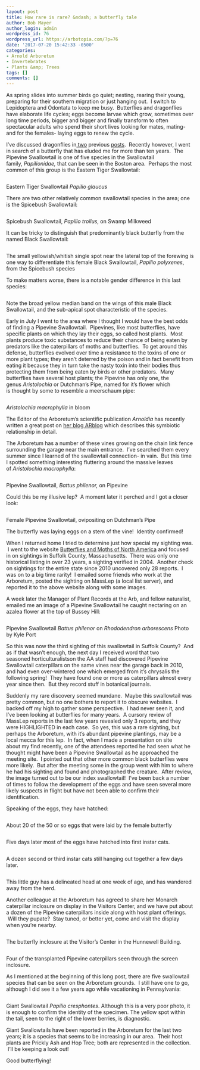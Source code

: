 ```yaml
---
layout: post
title: How rare is rare? &ndash; a butterfly tale
author: Bob Mayer
author_login: admin
wordpress_id: 76
wordpress_url: https://arbotopia.com/?p=76
date: '2017-07-20 15:42:33 -0500'
categories:
- Arnold Arboretum
- Invertebrates
- Plants &amp; Trees
tags: []
comments: []
---
```





<p>As spring slides&nbsp;into summer birds go quiet; nesting, rearing their young, preparing for&nbsp;their southern migration or just hanging out. &nbsp;I switch to Lepidoptera and Odontata to keep me busy. &nbsp;Butterflies and dragonflies have elaborate life cycles; eggs become larvae which grow, sometimes over long time periods, bigger and bigger and finally transform to often spectacular adults who spend their short lives looking for mates, mating- and for the females- laying eggs to renew the cycle.</p>


<p>I&rsquo;ve discussed dragonflies in<a href="http://www.arbotopia.com/an-ode-to-odonata/">&nbsp;two</a>&nbsp;previous&nbsp;<a href="http://www.arbotopia.com/dragonflies-are-everywhere/">posts</a>. &nbsp;Recently however, I went in search of a butterfly that has eluded me for more than&nbsp;ten years. &nbsp;The Pipevine Swallowtail is one of five species in the Swallowtail family,&nbsp;<em>Papilionidae,&nbsp;</em>that can be seen in the Boston area. &nbsp;Perhaps the most common of this group is the Eastern Tiger Swallowtail:</p>


<p><!-- wp:image {"id":1468} --></p>
 <img src="/images/2017/07/P1080473.jpg" alt="" class="wp-image-1468"/>


<p>Eastern Tiger Swallowtail&nbsp;<em>Papilio glaucus</em></p>


<p>There are two other relatively common swallowtail species in the area; one is the Spicebush Swallowtail:</p>


<p><!-- wp:image {"id":1469} --></p>
 <img src="/images/2017/07/P1160832.jpg" alt="" class="wp-image-1469"/>


<p>Spicebush Swallowtail,&nbsp;<em>Papilio troilus</em>, on Swamp Milkweed</p>


<p>It can be tricky to distinguish that predominantly black butterfly from the named Black Swallowtail:</p>


<p><!-- wp:image {"id":1470} --></p>
 <img src="/images/2017/07/P1080961.jpg" alt="" class="wp-image-1470"/>


<p>The small yellowish/whitish single spot near the lateral top of the forewing is one way to differentiate this female Black Swallowtail,&nbsp;<em>Papilio polyxenes</em>, from the Spicebush species</p>


<p>To make matters worse, there is a notable gender difference in this last species:</p>


<p><!-- wp:image {"id":1471} --></p>
 <img src="/images/2017/07/P1250889.jpg" alt="" class="wp-image-1471"/>


<p>Note the broad yellow median band on the wings of this male Black Swallowtail, and the sub-apical spot characteristic of the species.</p>


<p>Early in July&nbsp;I went to the&nbsp;area where I thought I would have the best odds of finding a Pipevine Swallowtail. &nbsp;Pipevines, like most butterflies, have specific plants on which they lay their eggs, so&nbsp;called host plants. &nbsp;Most plants produce toxic substances to reduce their chance of being eaten by predators like the caterpillars of moths and butterflies. &nbsp;To get around this defense, butterflies evolved over time a resistance to the toxins of one or more plant types; they aren&rsquo;t deterred by the poison and in fact benefit from eating it because they in turn take the nasty toxin into their bodies thus protecting them from being eaten by birds or other predators. &nbsp;Many butterflies&nbsp;have several host plants; the Pipevine has only one, the genus&nbsp;<em>Aristolochia</em>&nbsp;or Dutchman&rsquo;s Pipe, named for it&rsquo;s flower which is&nbsp;thought by some to resemble a meerschaum&nbsp;pipe:</p>


<p><!-- wp:image {"id":234} --></p>
 <img src="/images/2018/11/Dutchmans-Pipe-Aristolochia-macrophylla-1112-88-A.jpg" alt="" class="wp-image-234"/>


<p><em>Aristolochia macrophylla</em>&nbsp;in bloom</p>


<p>The Editor of the Arboretum&rsquo;s scientific publication&nbsp;<em>Arnoldia</em>&nbsp;has recently written a great&nbsp;post on&nbsp;<a href="https://web.archive.org/web/20170912192358/https://www.arboretum.harvard.edu/pipevine-dreams/">her blog ARblog</a>&nbsp;which describes this symbiotic relationship in detail.</p>


<p>The Arboretum has a number of these vines growing on the chain link fence surrounding the garage near the main entrance. &nbsp;I&rsquo;ve searched them every summer since I learned of the swallowtail connection- in vain. &nbsp;But this time I spotted something interesting fluttering around the massive leaves of&nbsp;<em>Aristolochia macrophylla</em>:</p>


<p><!-- wp:image {"id":1473} --></p>
 <img src="/images/2017/07/P1160754.jpg" alt="" class="wp-image-1473"/>


<p>Pipevine Swallowtail,&nbsp;<em>Battus philenor,</em>&nbsp;on Pipevine</p>


<p>Could this be my illusive lep? &nbsp;A moment later it perched and I got a closer look:</p>


<p><!-- wp:image {"id":1474} --></p>
 <img src="/images/2017/07/P1160763.jpg" alt="" class="wp-image-1474"/>


<p>Female Pipevine Swallowtail, ovipositing on Dutchman&rsquo;s Pipe</p>


<p>The butterfly was laying eggs on a stem of the vine! &nbsp;Identity confirmed!</p>


<p>When I returned home I tried to determine just how special my sighting was. &nbsp;I went to the&nbsp;website&nbsp;<a href="https://web.archive.org/web/20170912192358/https://www.butterfliesandmoths.org/">Butterflies and Moths of North America</a>&nbsp;and focused in on sightings in Suffolk County, Massachusetts. &nbsp;There was only one historical listing in over 23 years, a sighting verified in 2004. &nbsp;Another check on sightings for the entire state since 2010&nbsp;uncovered only 28 reports. &nbsp;I was on to a big time rarity! &nbsp;I emailed some friends who work at the Arboretum, posted the sighting on MassLep (a local list server), and reported it to the above website along with some images.</p>


<p>A week later the&nbsp;Manager of Plant Records at the Arb, and fellow naturalist, emailed me an image of a Pipevine Swallowtail he caught&nbsp;nectaring on an azalea flower at the top of Bussey Hill:</p>


<p><!-- wp:image {"id":1481} --></p>
 <img src="/images/2017/07/IMG_0628.jpg" alt="" class="wp-image-1481"/>


<p>Pipevine Swallowtail&nbsp;<em>Battus philenor</em>&nbsp;on&nbsp;<em>Rhododendron arborescens</em>&nbsp;Photo by Kyle Port</p>


<p>So this was now the third sighting of this swallowtail in Suffolk County? &nbsp;And as if that wasn&rsquo;t enough, the next day I received word that two seasoned&nbsp;horticulturalistson the AA staff had discovered Pipevine Swallowtail caterpillars on the same vines near the garage back in 2010, and had even over-wintered one which emerged&nbsp;from it&rsquo;s chrysalis the following spring! &nbsp;They have found one or more as caterpillars almost every year since then. &nbsp;But they&nbsp;record stuff in botanical journals.</p>


<p>Suddenly my rare discovery seemed mundane. &nbsp;Maybe this swallowtail was pretty common, but no one bothers to report it to obscure websites. &nbsp;I backed off my high to gather some perspective. &nbsp;I had never seen it, and I&rsquo;ve been looking at butterflies for many years. &nbsp;A cursory review of MassLep reports&nbsp;in the last few years revealed only 3 reports, and they were HIGHLIGHTED in&nbsp;each case. &nbsp;So yes, this was a rare sighting, but perhaps the Arboretum, with it&rsquo;s abundant pipevine plantings, may be a local mecca for this lep. &nbsp;In fact, when I made a presentation on site about&nbsp;my find recently, one of the attendees reported he had seen what he thought might have been a Pipevine Swallowtail as he approached the meeting site. &nbsp;I pointed out that other&nbsp;more common black butterflies were more likely. &nbsp;But after the meeting some in the group&nbsp;went with him to where he had his sighting and found and photographed the creature. &nbsp;After review, the image turned out to be our index swallowtail! &nbsp;I&rsquo;ve been back a number of times to follow the development of the eggs and have seen several more likely suspects in flight but have not been able to confirm their identification.</p>


<p>Speaking of the eggs, they have hatched:</p>


<p><!-- wp:image {"id":1475} --></p>
 <img src="/images/2017/07/P1160914.jpg" alt="" class="wp-image-1475"/>


<p>About 20 of the 50 or so eggs that were laid by the female butterfly</p>


<p><!-- wp:image {"id":1476} --></p>
 <img src="/images/2017/07/P1170001.jpg" alt="" class="wp-image-1476"/>


<p>Five days later most of the eggs have hatched into first instar cats.</p>


<p><!-- wp:image {"id":1477} --></p>
 <img src="/images/2017/07/P1170064.jpg" alt="" class="wp-image-1477"/>


<p>A dozen second or third instar cats still hanging out together a few days later.</p>


<p><!-- wp:image {"id":1478} --></p>
 <img src="/images/2017/07/P1170133.jpg" alt="" class="wp-image-1478"/>


<p>This little guy has a delineated head at one week of age, and has wandered away from the herd.</p>


<p>Another colleague at the Arboretum has agreed to share her Monarch caterpillar inclosure on display in the Visitors Center, and we have put about a dozen of the Pipevine caterpillars inside along with host plant&nbsp;offerings. &nbsp;Will they pupate? &nbsp;Stay tuned, or better yet, come and visit the display when you&rsquo;re nearby.</p>


<p><!-- wp:image {"id":1479} --></p>
 <img src="/images/2017/07/P1170157.jpg" alt="" class="wp-image-1479"/>


<p>The butterfly inclosure at the Visitor&rsquo;s Center in the Hunnewell Building.</p>


<p><!-- wp:image {"id":1480} --></p>
 <img src="/images/2017/07/P1170156.jpg" alt="" class="wp-image-1480"/>


<p>Four of the transplanted Pipevine caterpillars seen through the screen inclosure.</p>


<p>As I mentioned at the beginning of this long post, there are five swallowtail species that can be&nbsp;seen on the Arboretum grounds. &nbsp;I still have one to go, although I did see it a few years ago while vacationing in Pennsylvania:</p>


<p><!-- wp:image {"id":1483} --></p>
 <img src="/images/2017/07/P1210692.jpg" alt="" class="wp-image-1483"/>


<p>Giant Swallowtail&nbsp;<em>Papilio cresphontes</em>. Although this is a very poor photo, it is enough to confirm the identity of the specimen. The yellow spot within the tail, seen to the right of the lower berries, is diagnostic.</p>


<p>Giant Swallowtails have been reported in the Arboretum for the last two years; it is a species that seems to be&nbsp;increasing in our area. &nbsp;Their host plants are Prickly Ash and Hop Tree; both are represented in the collection. &nbsp;I&rsquo;ll be keeping a look out!</p>


<p>Good butterflying!</p>

